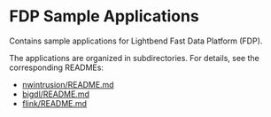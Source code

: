 # FDP Sample Applications

Contains sample applications for Lightbend Fast Data Platform (FDP).

The applications are organized in subdirectories. For details, see the corresponding READMEs:

* [nwintrusion/README.md](https://github.com/typesafehub/fdp-sample-apps/blob/master/nwintrusion/README.md)
* [bigdl/README.md](https://github.com/typesafehub/fdp-sample-apps/blob/master/bigdl/README.md)
* [flink/README.md](https://github.com/typesafehub/fdp-sample-apps/blob/master/flink/README.md)

